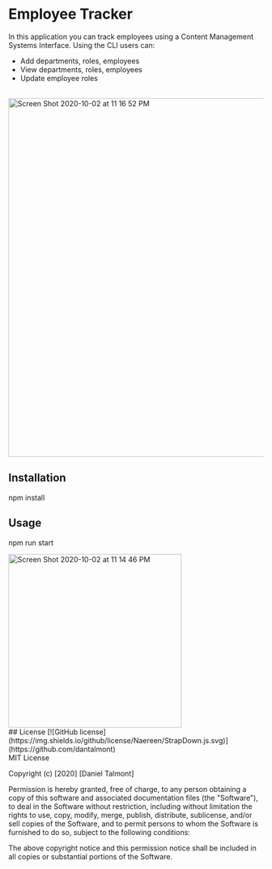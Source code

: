 # Employee Tracker
In this application you can track employees using a Content Management Systems Interface. Using the CLI users can:
- Add departments, roles, employees
- View departments, roles, employees
- Update employee roles

<br>

<img width="707" alt="Screen Shot 2020-10-02 at 11 16 52 PM" src="https://user-images.githubusercontent.com/62626932/94982047-70c70a80-0505-11eb-897b-767a036f60c5.png">

## Installation
npm install

## Usage
npm run start

<img width="342" alt="Screen Shot 2020-10-02 at 11 14 46 PM" src="https://user-images.githubusercontent.com/62626932/94982008-2c3b6f00-0505-11eb-9af0-3ade84032a0d.png">

<br>
## License
[![GitHub license](https://img.shields.io/github/license/Naereen/StrapDown.js.svg)](https://github.com/dantalmont)
<br>
MIT License

Copyright (c) [2020] [Daniel Talmont]

Permission is hereby granted, free of charge, to any person obtaining a copy
of this software and associated documentation files (the "Software"), to deal
in the Software without restriction, including without limitation the rights
to use, copy, modify, merge, publish, distribute, sublicense, and/or sell
copies of the Software, and to permit persons to whom the Software is
furnished to do so, subject to the following conditions:

The above copyright notice and this permission notice shall be included in all
copies or substantial portions of the Software.
